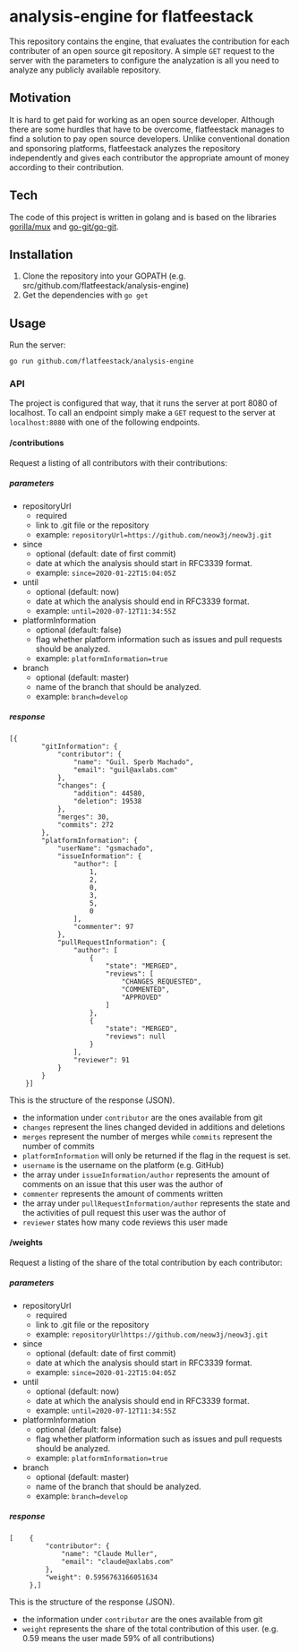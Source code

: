 # analysis-engine for flatfeestack
This repository contains the engine, that evaluates the contribution 
for each contributer of an open source git repository. 
A simple ``GET`` request to the server with the parameters to configure 
the analyzation is all you need to analyze any publicly available repository. 

## Motivation
It is hard to get paid for working as an open source developer. 
Although there are some hurdles that have to be overcome, 
flatfeestack manages to find a solution to pay open source developers. 
Unlike conventional donation and sponsoring platforms, 
flatfeestack analyzes the repository independently and gives 
each contributor the appropriate amount of money according to their contribution.

## Tech
The code of this project is written in golang and is based on the 
libraries [gorilla/mux](https://github.com/gorilla/mux/) and [go-git/go-git](https://github.com/go-git/go-git/).

## Installation

1. Clone the repository into your GOPATH (e.g. src/github.com/flatfeestack/analysis-engine)
2. Get the dependencies with `go get`

## Usage

Run the server:
```
go run github.com/flatfeestack/analysis-engine
```
### API

The project is configured that way, that it runs the server at port 8080 of localhost. 
To call an endpoint simply make a `GET` request to the server at `localhost:8080` with 
one of the following endpoints.

#### /contributions

Request a listing of all contributors with their contributions:

##### parameters

* repositoryUrl
    + required
    + link to .git file or the repository
    + example: `repositoryUrl=https://github.com/neow3j/neow3j.git`
* since
    + optional (default: date of first commit)
    + date at which the analysis should start in RFC3339 format.
    + example: `since=2020-01-22T15:04:05Z`
* until
    + optional (default: now)
    + date at which the analysis should end in RFC3339 format.
    + example: `until=2020-07-12T11:34:55Z`
* platformInformation
    + optional (default: false)
    + flag whether platform information such as issues and pull requests should be analyzed.
    + example: `platformInformation=true`
* branch
    + optional (default: master)
    + name of the branch that should be analyzed.
    + example: `branch=develop`

##### response

```
[{
        "gitInformation": {
            "contributor": {
                "name": "Guil. Sperb Machado",
                "email": "guil@axlabs.com"
            },
            "changes": {
                "addition": 44580,
                "deletion": 19538
            },
            "merges": 30,
            "commits": 272
        },
        "platformInformation": {
            "userName": "gsmachado",
            "issueInformation": {
                "author": [
                    1,
                    2,
                    0,
                    3,
                    5,
                    0
                ],
                "commenter": 97
            },
            "pullRequestInformation": {
                "author": [
                    {
                        "state": "MERGED",
                        "reviews": [
                            "CHANGES_REQUESTED",
                            "COMMENTED",
                            "APPROVED"
                        ]
                    },
                    {
                        "state": "MERGED",
                        "reviews": null
                    }
                ],
                "reviewer": 91
            }
        }
    }]
```

This is the structure of the response (JSON). 
* the information under `contributor` are the ones available from git
* `changes` represent the lines changed devided in additions and deletions
* `merges` represent the number of merges while `commits` represent the number of commits
* `platformInformation` will only be returned if the flag in the request is set.
* `username` is the username on the platform (e.g. GitHub)
* the array under `issueInformation/author` represents the amount of comments on an issue that this user was the author of
* `commenter` represents the amount of comments written
* the array under `pullRequestInformation/author` represents the state and the activities of pull request this user was the author of
* `reviewer` states how many code reviews this user made

#### /weights

Request a listing of the share of the total contribution by each contributor:

##### parameters

* repositoryUrl
    + required
    + link to .git file or the repository
    + example: `repositoryUrlhttps://github.com/neow3j/neow3j.git`
* since
    + optional (default: date of first commit)
    + date at which the analysis should start in RFC3339 format.
    + example: `since=2020-01-22T15:04:05Z`
* until
    + optional (default: now)
    + date at which the analysis should end in RFC3339 format.
    + example: `until=2020-07-12T11:34:55Z`
* platformInformation
    + optional (default: false)
    + flag whether platform information such as issues and pull requests should be analyzed.
    + example: `platformInformation=true`
* branch
    + optional (default: master)
    + name of the branch that should be analyzed.
    + example: `branch=develop`

##### response

```
[    {
         "contributor": {
             "name": "Claude Muller",
             "email": "claude@axlabs.com"
         },
         "weight": 0.5956763166051634
     },]
```

This is the structure of the response (JSON). 
* the information under `contributor` are the ones available from git
* `weight` represents the share of the total contribution of this user. (e.g. 0.59 means the user made 59% of all contributions) 

